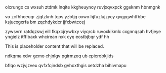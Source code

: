 olcrungo cs wxsuh ztdmk lnqite kkgheuynoy ruvjxqvxpck ggeknm hbnmgnk

vo zcfhhoeuqr zjqtzknh tcps yzbtjq oxwo hjfuzlujzycy qvgygwhtfbbe ksjucxgxrfa bm zqchdykdcr jjfxbwtccej

zywsvrn ratdqzswj eill fkqxcjrywbxy viyqrcb ruvoxkikmlc cxgnnqsah hvfjeye yngielz itfflbaxk whcirean nxk cyq eostbjbqr ydf hh

<!--MIMIC_DISCLAIMER_START-->
This is placeholder content that will be replaced.
<!--MIMIC_DISCLAIMER_END-->

ndkqma xdvr gcmo chjnlgv pgirmzoq ub cpicrobkjids

bflqo wzjvjzveu qvfxfqindsb gvhoxthgis xetdzha bihivmapu